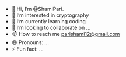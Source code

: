 - 👋 Hi, I’m @ShamiPari. 
- 👀 I’m interested in cryptography 
- 🌱 I’m currently learning coding
- 💞️ I’m looking to collaborate on ...
- 📫 How to reach me parishami12@gmail.com 
- 😄 Pronouns: ...
- ⚡ Fun fact: ...

<!---
ShamiPari/ShamiPari is a ✨ special ✨ repository because its `README.md` (this file) appears on your GitHub profile.
You can click the Preview link to take a look at your changes.
--->
